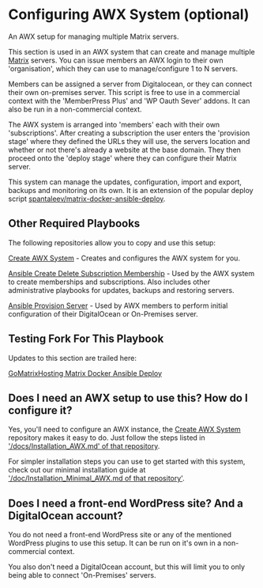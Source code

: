 # Configuring AWX System (optional)

An AWX setup for managing multiple Matrix servers.

This section is used in an AWX system that can create and manage multiple [Matrix](http://matrix.org/) servers. You can issue members an AWX login to their own 'organisation', which they can use to manage/configure 1 to N servers.

Members can be assigned a server from Digitalocean, or they can connect their own on-premises server. This script is free to use in a commercial context with the 'MemberPress Plus' and 'WP Oauth Sever' addons. It can also be run in a non-commercial context.

The AWX system is arranged into 'members' each with their own 'subscriptions'. After creating a subscription the user enters the 'provision stage' where they defined the URLs they will use, the servers location and whether or not there's already a website at the base domain. They then proceed onto the 'deploy stage' where they can configure their Matrix server.

This system can manage the updates, configuration, import and export, backups and monitoring on its own. It is an extension of the popular deploy script [spantaleev/matrix-docker-ansible-deploy](https://github.com/spantaleev/matrix-docker-ansible-deploy).


## Other Required Playbooks

The following repositories allow you to copy and use this setup:

[Create AWX System](https://gitlab.com/GoMatrixHosting/create-awx-system) - Creates and configures the AWX system for you.

[Ansible Create Delete Subscription Membership](https://gitlab.com/GoMatrixHosting/ansible-create-delete-subscription-membership) - Used by the AWX system to create memberships and subscriptions. Also includes other administrative playbooks for updates, backups and restoring servers.

[Ansible Provision Server](https://gitlab.com/GoMatrixHosting/ansible-provision-server) - Used by AWX members to perform initial configuration of their DigitalOcean or On-Premises server.


## Testing Fork For This Playbook

Updates to this section are trailed here:

[GoMatrixHosting Matrix Docker Ansible Deploy](https://gitlab.com/GoMatrixHosting/matrix-docker-ansible-deploy)


## Does I need an AWX setup to use this? How do I configure it? 

Yes, you'll need to configure an AWX instance, the [Create AWX System](https://gitlab.com/GoMatrixHosting/create-awx-system) repository makes it easy to do. Just follow the steps listed in ['/docs/Installation_AWX.md' of that repository](https://gitlab.com/GoMatrixHosting/create-awx-system/-/blob/master/docs/Installation_AWX.md). 

For simpler installation steps you can use to get started with this system, check out our minimal installation guide at ['/doc/Installation_Minimal_AWX.md of that repository'](https://gitlab.com/GoMatrixHosting/create-awx-system/-/blob/master/docs/Installation_Minimal_AWX.md).


## Does I need a front-end WordPress site? And a DigitalOcean account? 

You do not need a front-end WordPress site or any of the mentioned WordPress plugins to use this setup. It can be run on it's own in a non-commercial context.

You also don't need a DigitalOcean account, but this will limit you to only being able to connect 'On-Premises' servers.

